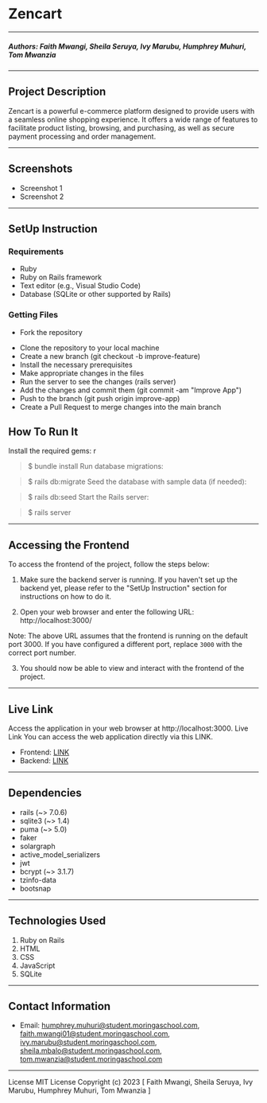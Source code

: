 # Zencart 
*****
##### Authors: Faith Mwangi, Sheila Seruya, Ivy Marubu, Humphrey Muhuri, Tom Mwanzia
*****
## Project Description
Zencart is a powerful e-commerce platform designed to provide users with a seamless online shopping experience. It offers a wide range of features to facilitate product listing, browsing, and purchasing, as well as secure payment processing and order management.

***** 

## Screenshots
- Screenshot 1
- Screenshot 2

*****

## SetUp Instruction
### Requirements
* Ruby
* Ruby on Rails framework
* Text editor (e.g., Visual Studio Code)
* Database (SQLite or other supported by Rails)

### Getting Files 
* Fork the repository
- Clone the repository to your local machine
- Create a new branch (git checkout -b improve-feature)
- Install the necessary prerequisites
- Make appropriate changes in the files
- Run the server to see the changes (rails server)
- Add the changes and commit them (git commit -am "Improve App")
- Push to the branch (git push origin improve-app)
- Create a Pull Request to merge changes into the main branch

## How To Run It
Install the required gems:
r
> $ bundle install
Run database migrations:

> $ rails db:migrate
Seed the database with sample data (if needed):

> $ rails db:seed
Start the Rails server:

> $ rails server

***** 

## Accessing the Frontend

To access the frontend of the project, follow the steps below:

1. Make sure the backend server is running. If you haven't set up the backend yet, please refer to the "SetUp Instruction" section for instructions on how to do it.

2. Open your web browser and enter the following URL:
http://localhost:3000/


Note: The above URL assumes that the frontend is running on the default port 3000. If you have configured a different port, replace `3000` with the correct port number.

3. You should now be able to view and interact with the frontend of the project.


***** 
## Live Link
Access the application in your web browser at http://localhost:3000.
Live Link
You can access the web application directly via this LINK.
- Frontend: [LINK](http://localhost:3000)
- Backend: [LINK](http://localhost:YOUR_BACKEND_PORT)

***** 
## Dependencies
- rails (~> 7.0.6)
- sqlite3 (~> 1.4)
- puma (~> 5.0)
- faker
- solargraph
- active_model_serializers
- jwt
- bcrypt (~> 3.1.7)
- tzinfo-data
- bootsnap


***** 
## Technologies Used
1. Ruby on Rails
2. HTML
3. CSS
4. JavaScript
5. SQLite 

***** 
## Contact Information
* Email: humphrey.muhuri@student.moringaschool.com, faith.mwangi01@student.moringaschool.com, ivy.marubu@student.moringaschool.com, sheila.mbalo@student.moringaschool.com, tom.mwanzia@student.moringaschool.com

***** 
License
MIT License
Copyright (c) 2023 [ Faith Mwangi, Sheila Seruya, Ivy Marubu, Humphrey Muhuri, Tom Mwanzia ]




